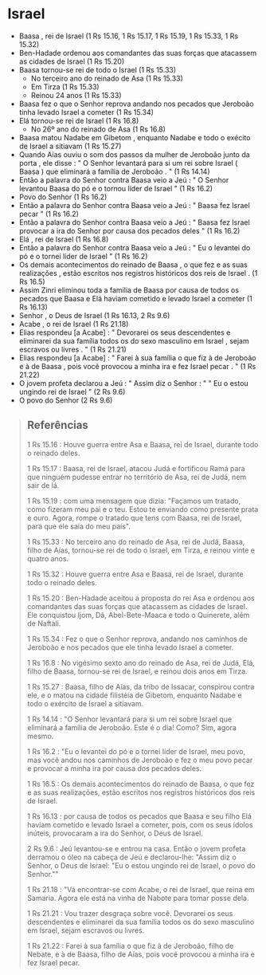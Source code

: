 # Israel
- Baasa , rei de Israel (1 Rs 15.16, 1 Rs 15.17, 1 Rs 15.19, 1 Rs 15.33, 1 Rs 15.32)
- Ben-Hadade ordenou aos comandantes das suas forças que atacassem as cidades de Israel (1 Rs 15.20)
- Baasa tornou-se rei de todo o Israel (1 Rs 15.33)
  - No terceiro ano do reinado de Asa (1 Rs 15.33)
  - Em Tirza (1 Rs 15.33)
  - Reinou 24 anos (1 Rs 15.33)
- Baasa fez o que o Senhor reprova andando nos pecados que Jeroboão tinha levado Israel a cometer (1 Rs 15.34)
- Elá tornou-se rei de Israel (1 Rs 16.8)
  - No 26º ano do reinado de Asa (1 Rs 16.8)
- Baasa matou Nadabe em Gibetom , enquanto Nadabe e todo o exécito de Israel a sitiavam (1 Rs 15.27)
- Quando Aías ouviu o som dos passos da mulher de Jeroboão junto da porta , ele disse : " O Senhor levantará para si um rei sobre Israel ( Baasa ) que eliminará a família de Jeroboão . " (1 Rs 14.14)
- Então a palavra do Senhor contra Baasa veio a Jeú : " O Senhor levantou Baasa do pó e o tornou líder de Israel " (1 Rs 16.2)
- Povo do Senhor (1 Rs 16.2)
- Então a palavra do Senhor contra Baasa veio a Jeú : " Baasa fez Israel pecar " (1 Rs 16.2)
- Então a palavra do Senhor contra Baasa veio a Jeú : " Baasa fez Israel provocar a ira do Senhor por causa dos pecados deles " (1 Rs 16.2)
- Elá , rei de Israel (1 Rs 16.8)
- Então a palavra do Senhor contra Baasa veio a Jeú : " Eu o levantei do pó e o tornei líder de Israel " (1 Rs 16.2)
- Os demais acontecimentos do reinado de Baasa , o que fez e as suas realizações , estão escritos nos registros históricos dos reis de Israel . (1 Rs 16.5)
- Assim Zinri eliminou toda a família de Baasa por causa de todos os pecados que Baasa e Elá haviam cometido e levado Israel a cometer (1 Rs 16.13)
- Senhor , o Deus de Israel (1 Rs 16.13, 2 Rs 9.6)
- Acabe , o rei de Israel (1 Rs 21.18)
- Elias respondeu \[a Acabe] : " Devorarei os seus descendentes e eliminarei da sua família todos os do sexo masculino em Israel , sejam escravos ou livres . " (1 Rs 21.21)
- Elias respondeu \[a Acabe] : " Farei à sua família o que fiz à de Jeroboão e à de Baasa , pois você provocou a minha ira e fez Israel pecar . " (1 Rs 21.22)
- O jovem profeta declarou a Jeú : " Assim diz o Senhor : " " Eu o estou ungindo rei de Israel " (2 Rs 9.6)
- O povo do Senhor (2 Rs 9.6)

> ## Referências
> 1 Rs 15.16 : Houve guerra entre Asa e Baasa, rei de Israel, durante todo o reinado deles.
>
> 1 Rs 15.17 : Baasa, rei de Israel, atacou Judá e fortificou Ramá para que ninguém pudesse entrar no território de Asa, rei de Judá, nem sair de lá.
>
> 1 Rs 15.19 : com uma mensagem que dizia: "Façamos um tratado, como fizeram meu pai e o teu. Estou te enviando como presente prata e ouro. Agora, rompe o tratado que tens com Baasa, rei de Israel, para que ele saia do meu país".
>
> 1 Rs 15.33 : No terceiro ano do reinado de Asa, rei de Judá, Baasa, filho de Aías, tornou-se rei de todo o Israel, em Tirza, e reinou vinte e quatro anos.
>
> 1 Rs 15.32 : Houve guerra entre Asa e Baasa, rei de Israel, durante todo o reinado deles.
>
> 1 Rs 15.20 : Ben-Hadade aceitou a proposta do rei Asa e ordenou aos comandantes das suas forças que atacassem as cidades de Israel. Ele conquistou Ijom, Dã, Abel-Bete-Maaca e todo o Quinerete, além de Naftali.
>
> 1 Rs 15.34 : Fez o que o Senhor reprova, andando nos caminhos de Jeroboão e nos pecados que ele tinha levado Israel a cometer.
>
> 1 Rs 16.8 : No vigésimo sexto ano do reinado de Asa, rei de Judá, Elá, filho de Baasa, tornou-se rei de Israel, e reinou dois anos em Tirza.
>
> 1 Rs 15.27 : Baasa, filho de Aías, da tribo de Issacar, conspirou contra ele, e o matou na cidade filistéia de Gibetom, enquanto Nadabe e todo o exército de Israel a sitiavam.
>
> 1 Rs 14.14 : "O Senhor levantará para si um rei sobre Israel que eliminará a família de Jeroboão. Este é o dia! Como? Sim, agora mesmo.
>
> 1 Rs 16.2 : "Eu o levantei do pó e o tornei líder de Israel, meu povo, mas você andou nos caminhos de Jeroboão e fez o meu povo pecar e provocar a minha ira por causa dos pecados deles.
>
> 1 Rs 16.5 : Os demais acontecimentos do reinado de Baasa, o que fez e as suas realizações, estão escritos nos registros históricos dos reis de Israel.
>
> 1 Rs 16.13 : por causa de todos os pecados que Baasa e seu filho Elá haviam cometido e levado Israel a cometer, pois, com os seus ídolos inúteis, provocaram a ira do Senhor, o Deus de Israel.
>
> 2 Rs 9.6 : Jeú levantou-se e entrou na casa. Então o jovem profeta derramou o óleo na cabeça de Jeú e declarou-lhe: "Assim diz o Senhor, o Deus de Israel: "Eu o estou ungindo rei de Israel, o povo do Senhor.""
>
> 1 Rs 21.18 : "Vá encontrar-se com Acabe, o rei de Israel, que reina em Samaria. Agora ele está na vinha de Nabote para tomar posse dela.
>
> 1 Rs 21.21 : Vou trazer desgraça sobre você. Devorarei os seus descendentes e eliminarei da sua família todos os do sexo masculino em Israel, sejam escravos ou livres.
>
> 1 Rs 21.22 : Farei à sua família o que fiz à de Jeroboão, filho de Nebate, e à de Baasa, filho de Aías, pois você provocou a minha ira e fez Israel pecar.